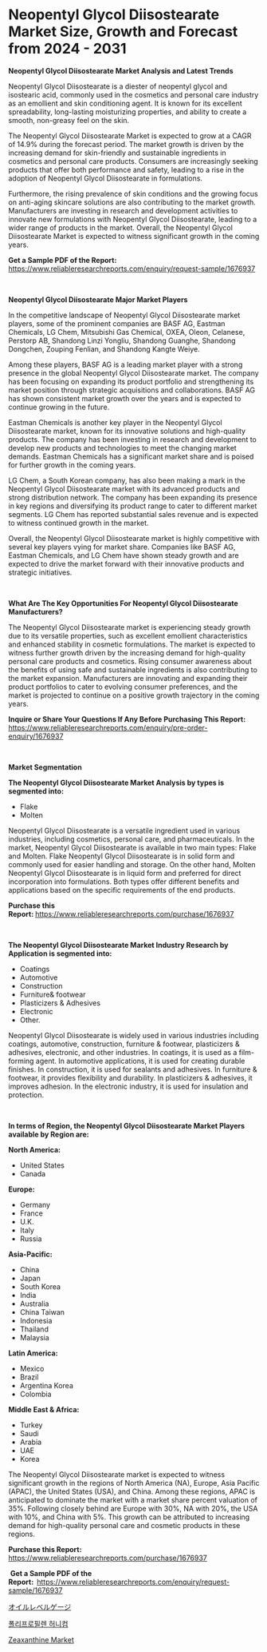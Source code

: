 <p><h1>Neopentyl Glycol Diisostearate Market Size, Growth and Forecast from 2024 - 2031</h1></p><p><strong>Neopentyl Glycol Diisostearate Market Analysis and Latest Trends</strong></p>
<p><p>Neopentyl Glycol Diisostearate is a diester of neopentyl glycol and isostearic acid, commonly used in the cosmetics and personal care industry as an emollient and skin conditioning agent. It is known for its excellent spreadability, long-lasting moisturizing properties, and ability to create a smooth, non-greasy feel on the skin.</p><p>The Neopentyl Glycol Diisostearate Market is expected to grow at a CAGR of 14.9% during the forecast period. The market growth is driven by the increasing demand for skin-friendly and sustainable ingredients in cosmetics and personal care products. Consumers are increasingly seeking products that offer both performance and safety, leading to a rise in the adoption of Neopentyl Glycol Diisostearate in formulations.</p><p>Furthermore, the rising prevalence of skin conditions and the growing focus on anti-aging skincare solutions are also contributing to the market growth. Manufacturers are investing in research and development activities to innovate new formulations with Neopentyl Glycol Diisostearate, leading to a wider range of products in the market. Overall, the Neopentyl Glycol Diisostearate Market is expected to witness significant growth in the coming years.</p></p>
<p><strong>Get a Sample PDF of the Report:&nbsp;</strong> <a href="https://www.reliableresearchreports.com/enquiry/request-sample/1676937">https://www.reliableresearchreports.com/enquiry/request-sample/1676937</a></p>
<p>&nbsp;</p>
<p><strong>Neopentyl Glycol Diisostearate Major Market Players</strong></p>
<p><p>In the competitive landscape of Neopentyl Glycol Diisostearate market players, some of the prominent companies are BASF AG, Eastman Chemicals, LG Chem, Mitsubishi Gas Chemical, OXEA, Oleon, Celanese, Perstorp AB, Shandong Linzi Yongliu, Shandong Guanghe, Shandong Dongchen, Zouping Fenlian, and Shandong Kangte Weiye.</p><p>Among these players, BASF AG is a leading market player with a strong presence in the global Neopentyl Glycol Diisostearate market. The company has been focusing on expanding its product portfolio and strengthening its market position through strategic acquisitions and collaborations. BASF AG has shown consistent market growth over the years and is expected to continue growing in the future.</p><p>Eastman Chemicals is another key player in the Neopentyl Glycol Diisostearate market, known for its innovative solutions and high-quality products. The company has been investing in research and development to develop new products and technologies to meet the changing market demands. Eastman Chemicals has a significant market share and is poised for further growth in the coming years.</p><p>LG Chem, a South Korean company, has also been making a mark in the Neopentyl Glycol Diisostearate market with its advanced products and strong distribution network. The company has been expanding its presence in key regions and diversifying its product range to cater to different market segments. LG Chem has reported substantial sales revenue and is expected to witness continued growth in the market.</p><p>Overall, the Neopentyl Glycol Diisostearate market is highly competitive with several key players vying for market share. Companies like BASF AG, Eastman Chemicals, and LG Chem have shown steady growth and are expected to drive the market forward with their innovative products and strategic initiatives.</p></p>
<p>&nbsp;</p>
<p><strong>What Are The Key Opportunities For Neopentyl Glycol Diisostearate Manufacturers?</strong></p>
<p><p>The Neopentyl Glycol Diisostearate market is experiencing steady growth due to its versatile properties, such as excellent emollient characteristics and enhanced stability in cosmetic formulations. The market is expected to witness further growth driven by the increasing demand for high-quality personal care products and cosmetics. Rising consumer awareness about the benefits of using safe and sustainable ingredients is also contributing to the market expansion. Manufacturers are innovating and expanding their product portfolios to cater to evolving consumer preferences, and the market is projected to continue on a positive growth trajectory in the coming years.</p></p>
<p><strong>Inquire or Share Your Questions If Any Before Purchasing This Report:</strong> <a href="https://www.reliableresearchreports.com/enquiry/pre-order-enquiry/1676937">https://www.reliableresearchreports.com/enquiry/pre-order-enquiry/1676937</a></p>
<p>&nbsp;</p>
<p><strong>Market Segmentation</strong></p>
<p><strong>The Neopentyl Glycol Diisostearate Market Analysis by types is segmented into:</strong></p>
<p><ul><li>Flake</li><li>Molten</li></ul></p>
<p><p>Neopentyl Glycol Diisostearate is a versatile ingredient used in various industries, including cosmetics, personal care, and pharmaceuticals. In the market, Neopentyl Glycol Diisostearate is available in two main types: Flake and Molten. Flake Neopentyl Glycol Diisostearate is in solid form and commonly used for easier handling and storage. On the other hand, Molten Neopentyl Glycol Diisostearate is in liquid form and preferred for direct incorporation into formulations. Both types offer different benefits and applications based on the specific requirements of the end products.</p></p>
<p><strong>Purchase this Report:&nbsp;</strong><a href="https://www.reliableresearchreports.com/purchase/1676937">https://www.reliableresearchreports.com/purchase/1676937</a></p>
<p>&nbsp;</p>
<p><strong>The Neopentyl Glycol Diisostearate Market Industry Research by Application is segmented into:</strong></p>
<p><ul><li>Coatings</li><li>Automotive</li><li>Construction</li><li>Furniture& footwear</li><li>Plasticizers & Adhesives</li><li>Electronic</li><li>Other.</li></ul></p>
<p><p>Neopentyl Glycol Diisostearate is widely used in various industries including coatings, automotive, construction, furniture & footwear, plasticizers & adhesives, electronic, and other industries. In coatings, it is used as a film-forming agent. In automotive applications, it is used for creating durable finishes. In construction, it is used for sealants and adhesives. In furniture & footwear, it provides flexibility and durability. In plasticizers & adhesives, it improves adhesion. In the electronic industry, it is used for insulation and protection.</p></p>
<p>&nbsp;</p>
<p><strong>In terms of Region, the Neopentyl Glycol Diisostearate Market Players available by Region are:</strong></p>
<p>
    <p> <strong> North America: </strong>
        <ul>
            <li>United States</li>
            <li>Canada</li>
        </ul>
        </p> 
    <p> <strong> Europe: </strong>
        <ul>
            <li>Germany</li>
            <li>France</li>
            <li>U.K.</li>
            <li>Italy</li>
            <li>Russia</li>
        </ul>
        </p> 
    <p> <strong> Asia-Pacific: </strong>
        <ul>
            <li>China</li>
            <li>Japan</li>
            <li>South Korea</li>
            <li>India</li>
            <li>Australia</li>
            <li>China Taiwan</li>
            <li>Indonesia</li>
            <li>Thailand</li>
            <li>Malaysia</li>
        </ul>
        </p> 
    <p> <strong> Latin America: </strong>
        <ul>
            <li>Mexico</li>
            <li>Brazil</li>
            <li>Argentina Korea</li>
            <li>Colombia</li>
        </ul>
        </p> 
    <p> <strong> Middle East & Africa: </strong>
        <ul>
            <li>Turkey</li>
            <li>Saudi</li>
            <li>Arabia</li>
            <li>UAE</li>
            <li>Korea</li>
        </ul>
    </p>
    </p>
<p><p>The Neopentyl Glycol Diisostearate market is expected to witness significant growth in the regions of North America (NA), Europe, Asia Pacific (APAC), the United States (USA), and China. Among these regions, APAC is anticipated to dominate the market with a market share percent valuation of 35%. Following closely behind are Europe with 30%, NA with 20%, the USA with 10%, and China with 5%. This growth can be attributed to increasing demand for high-quality personal care and cosmetic products in these regions.</p></p>
<p><strong>Purchase this Report: </strong><a href="https://www.reliableresearchreports.com/purchase/1676937">https://www.reliableresearchreports.com/purchase/1676937</a></p>
<p>&nbsp;<strong>Get a Sample PDF of the Report:&nbsp;&nbsp;</strong><a href="https://www.reliableresearchreports.com/enquiry/request-sample/1676937">https://www.reliableresearchreports.com/enquiry/request-sample/1676937</a></p>
<p><strong></strong></p>
<p><p><a href="https://github.com/oqoeusbvpadwjs08/Market-Research-Report-List-1/blob/main/3018345191941.md">オイルレベルゲージ</a></p><p><a href="https://github.com/sougarounis/Market-Research-Report-List-2/blob/main/4849868191708.md">폴리프로필렌 허니컴</a></p><p><a href="https://github.com/RichRobinson5/Market-Research-Report-List-4/blob/main/zeaxanthine-market.md">Zeaxanthine Market</a></p></p>